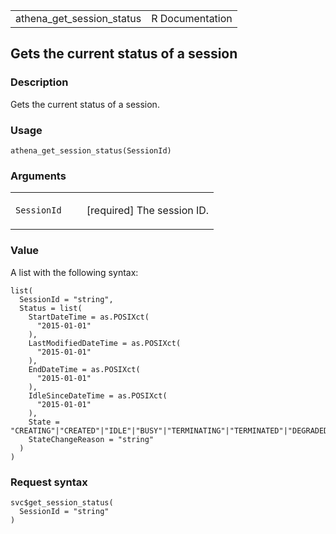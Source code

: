 <table style="width: 100%;">
<tbody>
<tr class="odd">
<td>athena_get_session_status</td>
<td style="text-align: right;">R Documentation</td>
</tr>
</tbody>
</table>

## Gets the current status of a session

### Description

Gets the current status of a session.

### Usage

    athena_get_session_status(SessionId)

### Arguments

<table>
<colgroup>
<col style="width: 35%" />
<col style="width: 65%" />
</colgroup>
<tbody>
<tr class="odd">
<td><code
id="athena_get_session_status_:_SessionId">SessionId</code></td>
<td><p>[required] The session ID.</p></td>
</tr>
</tbody>
</table>

### Value

A list with the following syntax:

    list(
      SessionId = "string",
      Status = list(
        StartDateTime = as.POSIXct(
          "2015-01-01"
        ),
        LastModifiedDateTime = as.POSIXct(
          "2015-01-01"
        ),
        EndDateTime = as.POSIXct(
          "2015-01-01"
        ),
        IdleSinceDateTime = as.POSIXct(
          "2015-01-01"
        ),
        State = "CREATING"|"CREATED"|"IDLE"|"BUSY"|"TERMINATING"|"TERMINATED"|"DEGRADED"|"FAILED",
        StateChangeReason = "string"
      )
    )

### Request syntax

    svc$get_session_status(
      SessionId = "string"
    )
